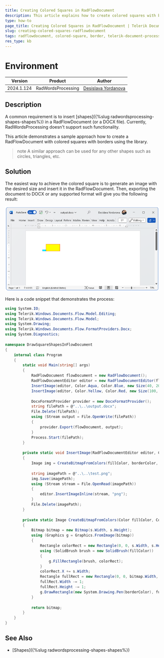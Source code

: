 ```yaml
---
title: Creating Colored Squares in RadFlowDocument
description: This article explains how to create colored squares with borders in a RadFlowDocument using Telerik Document Processing.
type: how-to
page_title: Creating Colored Squares in RadFlowDocument | Telerik Document Processing
slug: creating-colored-squares-radflowdocument
tags: radflowdocument, colored-square, border, telerik-document-processing
res_type: kb
---
```

# Environment

| Version | Product | Author | 
| --- | --- | ---- | 
| 2024.1.124 | RadWordsProcessing |[Desislava Yordanova](https://www.telerik.com/blogs/author/desislava-yordanova)| 

## Description

A common requirement is to insert [shapes]({%slug radwordsprocessing-shapes-shapes%}) in a RadFlowDocument (or a DOCX file). Currently, RadWordsProcessing doesn't support such functionality.

This article demonstrates a sample approach how to create a RadFlowDocument with colored squares with borders using the library.

>note A similar approach can be used for any other shapes such as circles, triangles, etc. 

## Solution

The easiest way to achieve the colored square is to generate an image with the desired size and insert it in the RadFlowDocument. Then, exporting the document to DOCX or any supported format will give you the following result:

![Draw shapes](images/words-processing-draw-squares.png) 

Here is a code snippet that demonstrates the process:

```csharp
using System.IO; 
using Telerik.Windows.Documents.Flow.Model.Editing;
using Telerik.Windows.Documents.Flow.Model;
using System.Drawing;
using Telerik.Windows.Documents.Flow.FormatProviders.Docx;
using System.Diagnostics;

namespace DrawSquareShapesInFlowDocument
{
    internal class Program
    {
        static void Main(string[] args)
        {
            RadFlowDocument flowDocument = new RadFlowDocument();
            RadFlowDocumentEditor editor = new RadFlowDocumentEditor(flowDocument);
            InsertImage(editor, Color.Aqua, Color.Blue, new Size(40, 20));
            InsertImage(editor, Color.Yellow, Color.Red, new Size(100, 50));

            DocxFormatProvider provider = new DocxFormatProvider();
            string filePath = @"..\..\output.docx";
            File.Delete(filePath);
            using (Stream output = File.OpenWrite(filePath))
            {
                provider.Export(flowDocument, output);
            }
            Process.Start(filePath);
        }

        private static void InsertImage(RadFlowDocumentEditor editor, Color fillColor, Color borderColor, Size size)
        {
            Image img = CreateBitmapFromColors(fillColor, borderColor, size);

            string imagePath = @"..\..\test.png";
            img.Save(imagePath);
            using (Stream stream = File.OpenRead(imagePath))
            {
                editor.InsertImageInline(stream, "png");
            }
            File.Delete(imagePath);
        }

        private static Image CreateBitmapFromColors(Color fillColor, Color borderColor, Size s)
        {
            Bitmap bitmap = new Bitmap(s.Width, s.Height);
            using (Graphics g = Graphics.FromImage(bitmap))
            {
                Rectangle colorRect = new Rectangle(0, 0, s.Width, s.Height);
                using (SolidBrush brush = new SolidBrush(fillColor))
                {
                    g.FillRectangle(brush, colorRect);
                }
                colorRect.X += s.Width;
                Rectangle fullRect = new Rectangle(0, 0, bitmap.Width, bitmap.Height);
                fullRect.Width -= 1;
                fullRect.Height -= 1;
                g.DrawRectangle(new System.Drawing.Pen(borderColor), fullRect);
            }

            return bitmap;
        }
    }
}
```

## See Also

 * [Shapes]({%slug radwordsprocessing-shapes-shapes%})
